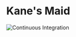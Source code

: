 # Kane's Maid

![Continuous Integration](https://github.com/RiceCX/KanesMaidBot/actions/workflows/ci.yml/badge.svg?branch=master)
